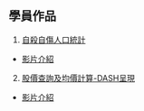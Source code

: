 ## 學員作品

1. [自殺自傷人口統計](./自殺自傷人口統計)
- [影片介紹](https://youtu.be/2jsxjiuPy_o)

2. [股價查詢及均價計算-DASH呈現](./股價查詢及均價系統)
- [影片介紹](https://youtu.be/irP4H5hh7aM)

